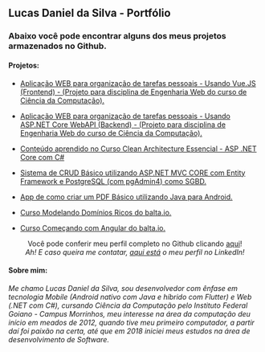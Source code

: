 ## Lucas Daniel da Silva - Portfólio
### Abaixo você pode encontrar alguns dos meus projetos armazenados no Github.

#### Projetos:
* [Aplicação WEB para organização de tarefas pessoais - Usando Vue.JS (Frontend) - (Projeto para disciplina de Engenharia Web do curso de Ciência da Computação).](https://github.com/LukeDaniel16/PlanAPI-FrontEnd)

* [Aplicação WEB para organização de tarefas pessoais - Usando ASP.NET Core WebAPI (Backend) - (Projeto para disciplina de Engenharia Web do curso de Ciência da Computação).](https://github.com/LukeDaniel16/PlanAPI-BackEnd)

* [Conteúdo aprendido no Curso Clean Architecture Essencial - ASP .NET Core com C#](https://user-images.githubusercontent.com/34628898/184560583-7b58c50d-ebbe-4271-8e50-5ac149749372.png)

* [Sistema de CRUD Básico utilizando ASP.NET MVC CORE com Entity Framework e PostgreSQL (com pgAdmin4) como SGBD.](https://github.com/LukeDaniel16/RSistemasCRUDCompleto)

* [App de como criar um PDF Básico utilizando Java para Android.](https://github.com/LukeDaniel16/CreatePDFwithJavaOnAndroidStudio)

* [Curso Modelando Domínios Ricos do balta.io.](https://github.com/LukeDaniel16/ModelandoDominiosRicos)

* [Curso Começando com Angular do balta.io.](https://github.com/LukeDaniel16/Comecando-com-Angular)
<div align='center'>
  <p>
  Você pode conferir meu perfil completo no Github clicando <a href='https://github.com/LukeDaniel16'>aqui</a>!
  <br><i>Ah! E caso queira me contatar, <a href='https://www.linkedin.com/in/lucas-daniel-da-silva-69b146188/'>aqui está<a/> o meu perfil no LinkedIn!</i>  
  </p>
</div>

#### Sobre mim: 
_Me chamo Lucas Daniel da Silva, sou desenvolvedor com ênfase em tecnologia Mobile (Android nativo com Java e híbrido com Flutter) e Web (.NET com C#), cursando Ciência da Computação pelo Instituto Federal Goiano - Campus Morrinhos, meu interesse na área da computação deu início em meados de 2012, quando tive meu primeiro computador, a partir daí foi paixão na certa, até que em 2018 iniciei meus estudos na área de desenvolvimento de Software._



